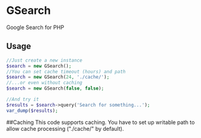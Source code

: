 # GSearch
Google Search for PHP

## Usage
```php
//Just create a new instance
$search = new GSearch();
//You can set cache timeout (hours) and path
$search = new GSearch(24, './cache/');
//...or even without caching
$search = new GSearch(false, false);

//And try it
$results = $search->query('Search for something...');
var_dump($results);
```

##Caching
This code supports caching. You have to set up writable path to allow cache processing ("./cache/" by default).
